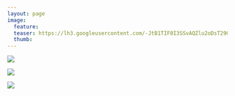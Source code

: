 ```yaml
---
layout: page
image:
  feature:
  teaser: https://lh3.googleusercontent.com/-JtB1TIF0I3SSvAQZlu2oDsT29GBpuEZIFXfPLnHH_c=w245-h163-no
  thumb:
---
```


![](https://lh3.googleusercontent.com/cPg5LEbig3kkpigrfw1Fs0xhURx3NJVPY_05Gt3Fzyo=w800)

![](https://lh3.googleusercontent.com/tXeDug-Z_KNzRxdnoLt56k71l5nmetzpiw84m37ITTg=w800)

![](https://lh3.googleusercontent.com/tmmVR642fHG-sqULq8N0g9tzqpIohZNJsDbnJkHLEuY=w800)
